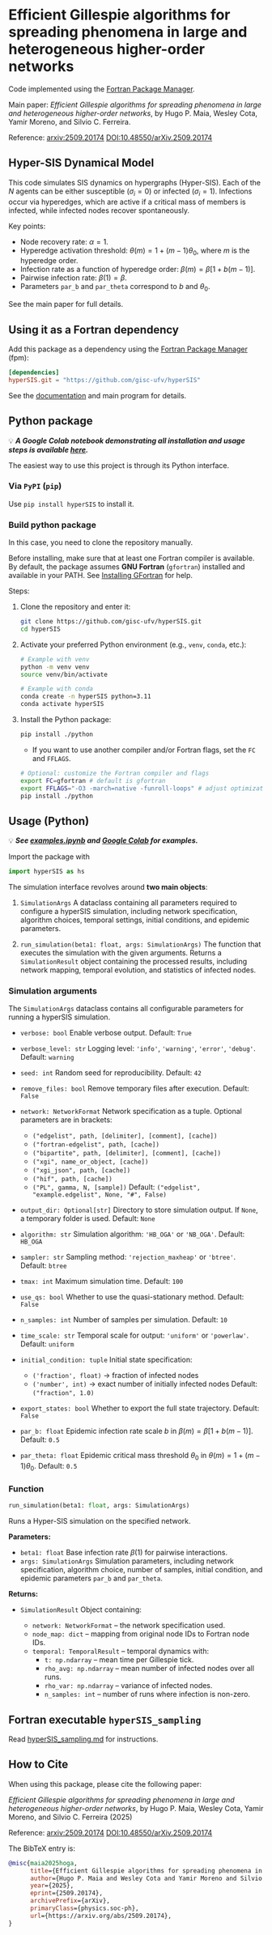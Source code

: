 # Efficient Gillespie algorithms for spreading phenomena in large and heterogeneous higher-order networks

Code implemented using the [Fortran Package Manager](https://fpm.fortran-lang.org/).

Main paper: *Efficient Gillespie algorithms for spreading phenomena in large and heterogeneous higher-order networks*, by Hugo P. Maia, Wesley Cota, Yamir Moreno, and Silvio C. Ferreira.

Reference: [arxiv:2509.20174](https://arxiv.org/abs/2509.20174) [DOI:10.48550/arXiv.2509.20174](https://arxiv.org/abs/2509.20174)

## Hyper-SIS Dynamical Model

This code simulates SIS dynamics on hypergraphs (Hyper-SIS). Each of the $N$ agents can be either susceptible ($\sigma_i = 0$) or infected ($\sigma_i = 1$). Infections occur via hyperedges, which are active if a critical mass of members is infected, while infected nodes recover spontaneously.

Key points:

- Node recovery rate: $\alpha = 1$.
- Hyperedge activation threshold: $\theta(m) = 1 + (m-1)\theta_0$, where $m$ is the hyperedge order.
- Infection rate as a function of hyperedge order: $\beta(m) = \beta[1 + b(m-1)]$.
- Pairwise infection rate: $\beta(1) = \beta$.
- Parameters `par_b` and `par_theta` correspond to $b$ and $\theta_0$.

See the main paper for full details.

## Using it as a Fortran dependency

Add this package as a dependency using the [Fortran Package Manager](https://fpm.fortran-lang.org/) (fpm):

```toml
[dependencies]
hyperSIS.git = "https://github.com/gisc-ufv/hyperSIS"
```

See the [documentation](http://pages.giscbr.org/hyperSIS/) and main program for details.

## Python package

💡 ***A Google Colab notebook demonstrating all installation and usage steps is available [here](https://colab.research.google.com/drive/1KZanZNdr1M6bEEfw0vdAGBpkHyVrV9XH?usp=sharing).***

The easiest way to use this project is through its Python interface.

### Via `PyPI` (`pip`)

Use `pip install hyperSIS` to install it.

### Build python package

In this case, you need to clone the repository manually.

Before installing, make sure that at least one Fortran compiler is available. By default, the package assumes **GNU Fortran** (`gfortran`) installed and available in your PATH. See [Installing GFortran](https://fortran-lang.org/learn/os_setup/install_gfortran/) for help.

Steps:

1. Clone the repository and enter it:

    ```sh
    git clone https://github.com/gisc-ufv/hyperSIS.git
    cd hyperSIS
    ```

2. Activate your preferred Python environment (e.g., `venv`, `conda`, etc.):

    ```sh
    # Example with venv
    python -m venv venv
    source venv/bin/activate

    # Example with conda
    conda create -n hyperSIS python=3.11
    conda activate hyperSIS
    ```

3. Install the Python package:

    ```sh
    pip install ./python
    ```

    - If you want to use another compiler and/or Fortran flags, set the `FC` and `FFLAGS`.

    ```sh
    # Optional: customize the Fortran compiler and flags
    export FC=gfortran # default is gfortran
    export FFLAGS="-O3 -march=native -funroll-loops" # adjust optimization flags
    pip install ./python
    ```

## Usage (Python)

💡 ***See [examples.ipynb](https://github.com/gisc-ufv/hyperSIS/blob/main/examples.ipynb) and [Google Colab](https://colab.research.google.com/drive/1KZanZNdr1M6bEEfw0vdAGBpkHyVrV9XH?usp=sharing) for examples.***

Import the package with

```python
import hyperSIS as hs
```

The simulation interface revolves around **two main objects**:

1. `SimulationArgs`
   A dataclass containing all parameters required to configure a hyperSIS simulation, including network specification, algorithm choices, temporal settings, initial conditions, and epidemic parameters.

2. `run_simulation(beta1: float, args: SimulationArgs)`
   The function that executes the simulation with the given arguments. Returns a `SimulationResult` object containing the processed results, including network mapping, temporal evolution, and statistics of infected nodes.

### Simulation arguments

The `SimulationArgs` dataclass contains all configurable parameters for running a hyperSIS simulation.

- `verbose: bool`
  Enable verbose output.
  Default: `True`

- `verbose_level: str`
  Logging level: `'info'`, `'warning'`, `'error'`, `'debug'`.
  Default: `warning`

- `seed: int`
  Random seed for reproducibility.
  Default: `42`

- `remove_files: bool`
  Remove temporary files after execution.
  Default: `False`

- `network: NetworkFormat`
  Network specification as a tuple. Optional parameters are in brackets:
  - `("edgelist", path, [delimiter], [comment], [cache])`
  - `("fortran-edgelist", path, [cache])`
  - `("bipartite", path, [delimiter], [comment], [cache])`
  - `("xgi", name_or_object, [cache])`
  - `("xgi_json", path, [cache])`
  - `("hif", path, [cache])`
  - `("PL", gamma, N, [sample])`
  Default: `("edgelist", "example.edgelist", None, "#", False)`

- `output_dir: Optional[str]`
  Directory to store simulation output. If `None`, a temporary folder is used.
  Default: `None`

- `algorithm: str`
  Simulation algorithm: `'HB_OGA'` or `'NB_OGA'`.
  Default: `HB_OGA`

- `sampler: str`
  Sampling method: `'rejection_maxheap'` or `'btree'`.
  Default: `btree`

- `tmax: int`
  Maximum simulation time.
  Default: `100`

- `use_qs: bool`
  Whether to use the quasi-stationary method.
  Default: `False`

- `n_samples: int`
  Number of samples per simulation.
  Default: `10`

- `time_scale: str`
  Temporal scale for output: `'uniform'` or `'powerlaw'`.
  Default: `uniform`

- `initial_condition: tuple`
  Initial state specification:
  - `('fraction', float)` → fraction of infected nodes
  - `('number', int)` → exact number of initially infected nodes
  Default: `("fraction", 1.0)`

- `export_states: bool`
  Whether to export the full state trajectory.
  Default: `False`

- `par_b: float`
  Epidemic infection rate scale $b$ in $\beta(m) = \beta[1 + b(m-1)]$.
  Default: `0.5`

- `par_theta: float`
  Epidemic critical mass threshold $\theta_0$ in $\theta(m) = 1 + (m-1)\theta_0$.
  Default: `0.5`

### Function

```python
run_simulation(beta1: float, args: SimulationArgs)
```

Runs a Hyper-SIS simulation on the specified network.

**Parameters:**

- `beta1: float`
  Base infection rate $\beta(1)$ for pairwise interactions.
- `args: SimulationArgs`
  Simulation parameters, including network specification, algorithm choice, number of samples, initial condition, and epidemic parameters `par_b` and `par_theta`.

**Returns:**

- `SimulationResult`
  Object containing:

  - `network: NetworkFormat` – the network specification used.
  - `node_map: dict` – mapping from original node IDs to Fortran node IDs.
  - `temporal: TemporalResult` – temporal dynamics with:
    - `t: np.ndarray` – mean time per Gillespie tick.
    - `rho_avg: np.ndarray` – mean number of infected nodes over all runs.
    - `rho_var: np.ndarray` – variance of infected nodes.
    - `n_samples: int` – number of runs where infection is non-zero.

## Fortran executable `hyperSIS_sampling`

Read [hyperSIS_sampling.md](https://github.com/gisc-ufv/hyperSIS/blob/main/hyperSIS_sampling.md) for instructions.

## How to Cite

When using this package, please cite the following paper:

*Efficient Gillespie algorithms for spreading phenomena in large and heterogeneous higher-order networks*, by Hugo P. Maia, Wesley Cota, Yamir Moreno, and Silvio C. Ferreira (2025)

Reference: [arxiv:2509.20174](https://arxiv.org/abs/2509.20174) [DOI:10.48550/arXiv.2509.20174](https://arxiv.org/abs/2509.20174)

The BibTeX entry is:

```bib
@misc{maia2025hoga,
      title={Efficient Gillespie algorithms for spreading phenomena in large and heterogeneous higher-order networks},
      author={Hugo P. Maia and Wesley Cota and Yamir Moreno and Silvio C. Ferreira},
      year={2025},
      eprint={2509.20174},
      archivePrefix={arXiv},
      primaryClass={physics.soc-ph},
      url={https://arxiv.org/abs/2509.20174},
}
```
